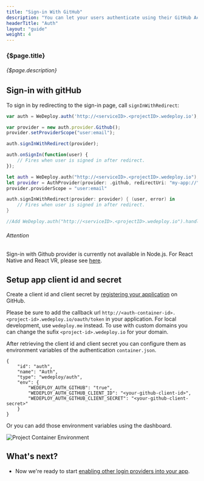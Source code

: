 ```yaml
---
title: "Sign-in With GitHub"
description: "You can let your users authenticate using their GitHub Accounts by integrating GitHub Sign-In into your app."
headerTitle: "Auth"
layout: "guide"
weight: 4
---
```


### {$page.title}

###### {$page.description}

<article id="1">

## Sign-in with gitHub

To sign in by redirecting to the sign-in page, call `signInWithRedirect`:


```javascript
var auth = WeDeploy.auth('http://<serviceID>.<projectID>.wedeploy.io');

var provider = new auth.provider.Github();
provider.setProviderScope("user:email");

auth.signInWithRedirect(provider);

auth.onSignIn(function(user) {
	// Fires when user is signed in after redirect.
});
```
```swift
let auth = WeDeploy.auth("http://<serviceID>.<projectID>.wedeploy.io");
let provider = AuthProvider(provider: .github, redirectUri: "my-app://")
provider.providerScope = "user:email"

auth.signInWithRedirect(provider: provider) { (user, error) in
	// Fires when user is signed in after redirect.
}

//Add WeDeploy.auth("http://<serviceID>.<projectID>.wedeploy.io").handle(url: url) in AppDelegate's open url method	
```

<aside>

###### <span class="icon-16-alert"></span> Attention

Sign-in with Github provider is currently not available in Node.js. For React Native and React VR, please see [here](/docs/auth/oauth-react-native-vr.html).

</aside>

</article>

<article id="2">

## Setup app client id and secret

Create a client id and client secret by [registering your application](https://github.com/settings/applications/new) on GitHub. 

<aside>

Please be sure to add the callback url `http://<auth-container-id>.<project-id>.wedeploy.io/oauth/token` in your application.
For local development, use `wedeploy.me` instead. To use with custom domains you can change the sufix `<project-id>.wedeploy.io` for your domain.

</aside>

After retrieving the client id and client secret you can configure them as environment variables of the authentication `container.json`.

```application/json
{
	"id": "auth",
	"name": "Auth",
	"type": "wedeploy/auth",
	"env": {
		"WEDEPLOY_AUTH_GITHUB": "true",
		"WEDEPLOY_AUTH_GITHUB_CLIENT_ID": "<your-github-client-id>",
		"WEDEPLOY_AUTH_GITHUB_CLIENT_SECRET": "<your-github-client-secret>"
	}
}
```

Or you can add those environment variables using the dashboard.

![Project Container Environment](https://cloud.githubusercontent.com/assets/1435318/20008146/296d8a62-a27e-11e6-9e5a-f54bac5a5a85.png)

</article>

## What's next?

* Now we're ready to start [enabling other login providers into your app](/docs/auth/sign-in-with-google.html).
